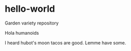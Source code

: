 # hello-world
Garden variety repository

Hola humanoids

I heard hubot's moon tacos are good. Lemme have some.

